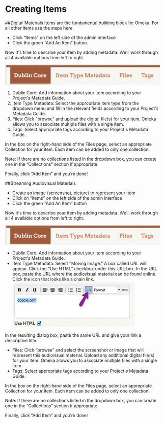 # Creating Items

##Digital Materials
Items are the fundamental building block for Omeka. For all other items use the steps here:


* Click “Items” on the left side of the admin interface
* Click the green “Add An Item” button.

Now it's time to describe your item by adding metadata. We'll work through all 4 available options from left to right. 

![](metadatatabs.png)
1. Dublin Core: Add information about your item according to your Project's Metadata Guide.
2. Item Type Metadata: Select the appropriate item type from the dropdown menu and fill in the relevant fields according to your Project's Metadata Guide.
3. Files: Click "browse" and upload the digital file(s) for your item. Omeka allows you to associate multiple files with a single item. 
4. Tags: Select appropriate tags according to your Project's Metadata Guide.

In the box on the right-hand side of the Files page, select an appropriate Collection for your item. Each item can be added to only one collection.

Note: If there are no collections listed in the dropdown box, you can create one in the “Collections” section if appropriate.

Finally, click “Add Item” and you’re done!


##Streaming Audiovisual Materials
* Create an image (screenshot, picture) to represent your item
* Click on “Items” on the left side of the admin interface
* Click the green “Add An Item” button

Now it's time to describe your item by adding metadata. We'll work through all 4 available options from left to right. 

![](metadatatabs.png)
* Dublin Core: Add information about your item according to your Project's Metadata Guide.
* Item Type Metadata: Select "Moving Image." A box called URL will appear. Click the “Use HTML” checkbox under this URL box. In the URL box, paste the URL where the audiovisual material can be found online. Click the icon that looks like a chain link.![](omekamedialink.png) 

In the resulting dialog box, paste the same URL and give your link a descriptive title.
* Files: Click “browse” and select the screenshot or image that will represent this audiovisual material. Upload any additional digital file(s) for your item. Omeka allows you to associate multiple files with a single item. 
* Tags: Select appropriate tags according to your Project's Metadata Guide.

In the box on the right-hand side of the Files page, select an appropriate Collection for your item. Each item can be added to only one collection.

Note: If there are no collections listed in the dropdown box, you can create one in the “Collections” section if appropriate.

Finally, click “Add Item” and you’re done!
